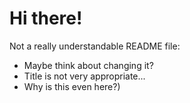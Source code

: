 # Hi there!

Not a really understandable README file:
- Maybe think about changing it?
- Title is not very appropriate...
- Why is this even here?)